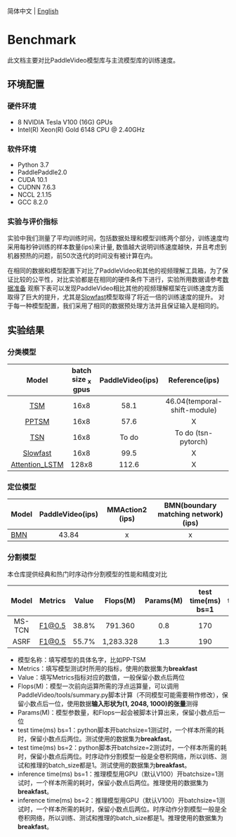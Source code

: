 简体中文 | [English](../en/benchmark.md)

# Benchmark

此文档主要对比PaddleVideo模型库与主流模型库的训练速度。


## 环境配置
### 硬件环境

- 8 NVIDIA Tesla V100 (16G) GPUs
- Intel(R) Xeon(R) Gold 6148 CPU @ 2.40GHz

### 软件环境

- Python 3.7
- PaddlePaddle2.0
- CUDA 10.1
- CUDNN 7.6.3
- NCCL 2.1.15
- GCC 8.2.0


### 实验与评价指标

实验中我们测量了平均训练时间，包括数据处理和模型训练两个部分，训练速度均采用每秒钟训练的样本数量(ips)来计量,
数值越大说明训练速度越快，并且考虑到机器预热的问题，前50次迭代的时间没有被计算在内。

在相同的数据和模型配置下对比了PaddleVideo和其他的视频理解工具箱，为了保证比较的公平性，对比实验都是在相同的硬件条件下进行，实验所用数据请参考[数据准备](./dataset/k400.md)
观察下表可以发现PaddleVideo相比其他的视频理解框架在训练速度方面取得了巨大的提升，尤其是[Slowfast](../../configs/recognition/slowfast/slowfast.yaml)模型取得了将近一倍的训练速度的提升。
对于每一种模型配置，我们采用了相同的数据预处理方法并且保证输入是相同的。

## 实验结果
### 分类模型

| Model | batch size <sub>x</sub> gpus | PaddleVideo(ips) | Reference(ips) | MMAction2 (ips)  | PySlowFast (ips)|
| :------: | :-------------------:|:---------------:|:---------------: | :---------------:  |:---------------: |
| [TSM](../../configs/recognition/tsm/tsm.yaml) | 16x8 | 58.1 | 46.04(temporal-shift-module) | To do | X |
| [PPTSM](../../configs/recognition/tsm/pptsm.yaml) | 16x8 |  57.6 | X |    X   | X |
| [TSN](../../configs/recognition/tsn/tsn.yaml) | 16x8 |  To do |  To do (tsn-pytorch) | To do | X |
| [Slowfast](../../configs/recognition/slowfast/slowfast.yaml)| 16x8 | 99.5 | X | To do | 43.2 |
| [Attention_LSTM](../../configs/recognition/attention_lstm/attention_lstm.yaml) |  128x8  | 112.6  | X | X | X |


### 定位模型

| Model | PaddleVideo(ips) |MMAction2 (ips) |BMN(boundary matching network) (ips)|
| :--- | :---------------: | :-------------------------------------: | :-------------------------------------: |
| [BMN](../../configs/localization/bmn.yaml)  | 43.84 | x | x |

### 分割模型

本仓库提供经典和热门时序动作分割模型的性能和精度对比

| Model | Metrics | Value | Flops(M) |Params(M) | test time(ms) bs=1 | test time(ms) bs=2 | inference time(ms) bs=1 | inference time(ms) bs=2 |
| :---: | :---: | :---: | :---: | :---: | :---: | :---: | :---: | :---: |
| MS-TCN | F1@0.5 | 38.8% | 791.360 | 0.8 | 170 | - | 10.68 | - |
| ASRF | F1@0.5 | 55.7% | 1,283.328 | 1.3 | 190 | - | 16.34 | - |

* 模型名称：填写模型的具体名字，比如PP-TSM
* Metrics：填写模型测试时所用的指标，使用的数据集为**breakfast**
* Value：填写Metrics指标对应的数值，一般保留小数点后两位
* Flops(M)：模型一次前向运算所需的浮点运算量，可以调用PaddleVideo/tools/summary.py脚本计算（不同模型可能需要稍作修改），保留小数点后一位，使用数据**输入形状为(1, 2048, 1000)的张量**测得
* Params(M)：模型参数量，和Flops一起会被脚本计算出来，保留小数点后一位
* test time(ms) bs=1：python脚本开batchsize=1测试时，一个样本所需的耗时，保留小数点后两位。测试使用的数据集为**breakfast**。
* test time(ms) bs=2：python脚本开batchsize=2测试时，一个样本所需的耗时，保留小数点后两位。时序动作分割模型一般是全卷积网络，所以训练、测试和推理的batch_size都是1。测试使用的数据集为**breakfast**。
* inference time(ms) bs=1：推理模型用GPU（默认V100）开batchsize=1测试时，一个样本所需的耗时，保留小数点后两位。推理使用的数据集为**breakfast**。
* inference time(ms) bs=2：推理模型用GPU（默认V100）开batchsize=1测试时，一个样本所需的耗时，保留小数点后两位。时序动作分割模型一般是全卷积网络，所以训练、测试和推理的batch_size都是1。推理使用的数据集为**breakfast**。
